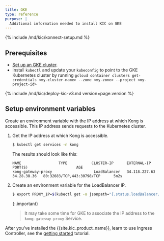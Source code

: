 ```yaml
---
title: GKE
type: reference
purpose: |
  Additional information needed to install KIC on GKE
---
```


{% include /md/kic/konnect-setup.md %}

## Prerequisites

* [Set up an GKE cluster](https://cloud.google.com/kubernetes-engine/docs/).
* Install `kubectl` and update your `kubeconfig` to point to the GKE Kubernetes cluster by running `gcloud container clusters get-credentials <my-cluster-name> --zone <my-zone> --project <my-project-id>`

{% include /md/kic/deploy-kic-v3.md version=page.version %}

## Setup environment variables

Create an environment variable with the IP address at which Kong is accessible. This IP address sends requests to the
Kubernetes cluster.

1. Get the IP address at which Kong is accessible.

    ```bash
    $ kubectl get services -n kong
    ```
   The results should look like this:
   ```text
   NAME                 TYPE           CLUSTER-IP      EXTERNAL-IP                           PORT(S)                      AGE
   kong-gateway-proxy                   LoadBalancer   34.118.227.63    34.28.38.36   80:32683/TCP,443:30798/TCP      5m2s
   ```
1. Create an environment variable for the LoadBalancer IP.

    ```bash
    $ export PROXY_IP=$(kubectl get -o jsonpath="{.status.loadBalancer.ingress[0].ip}" service -n kong kong-gateway-proxy)
    ```

    {:.important}
    > It may take some time for GKE to associate the IP address to the `kong-gateway-proxy` Service.

After you've installed the {{site.kic_product_name}}, learn to use Ingress Controller, see the [getting started](/kubernetes-ingress-controller/{{page.release}}/get-started/services-and-routes/) tutorial.
